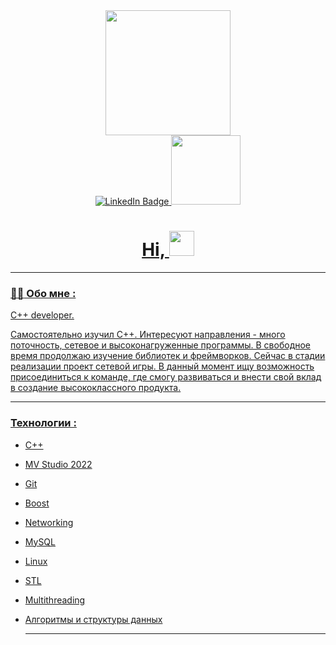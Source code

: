 

<!--
**yuriykornienko/yuriykornienko** is a ✨ _special_ ✨ repository because its `README.md` (this file) appears on your GitHub profile.

Here are some ideas to get you started:

- 🔭 I’m currently working on ...
- 🌱 I’m currently learning ...
- 👯 I’m looking to collaborate on ...
- 🤔 I’m looking for help with ...
- 💬 Ask me about ...
- 📫 How to reach me: ...
- 😄 Pronouns: ...
- ⚡ Fun fact: ...
-->
<div id="header" align="center">
  <img src="https://media2.giphy.com/media/v1.Y2lkPTc5MGI3NjExaWxoa3dmYjBieHZxdDQzb3E4cGJxOG5kaTAxd2piZ3M4dTJieGFpNiZlcD12MV9pbnRlcm5hbF9naWZfYnlfaWQmY3Q9Zw/QpVUMRUJGokfqXyfa1/giphy.webp" width="200"/>
</div>

<div id="badges" align="center">
  <a href="www.linkedin.com/in/yuriy-kornienko-91b337312">
    <img src="https://img.shields.io/badge/LinkedIn-blue?style=for-the-badge&logo=linkedin&logoColor=white" alt="LinkedIn Badge"/>
  </a>
  <a href="https://t.me/CheGuevara1928">
    <img src="https://img.shields.io/badge/Telegram-blue?style=flat&logo=Telegram&logoColor=white)]" width="111"/ >

</div>

<h1><div id="badges" align="center">
 Hi, 
  <img src="https://media.giphy.com/media/hvRJCLFzcasrR4ia7z/giphy.gif" width="40px"/>
</h1>

---

### :man_technologist: Обо мне :
C++ developer. 

Самостоятельно изучил С++. 
Интересуют направления - много поточность, сетевое и высоконагруженные программы. В свободное время продолжаю изучение библиотек и фреймворков. Сейчас в стадии реализации проект сетевой игры. В данный момент ищу возможность присоединиться к команде, где смогу развиваться и внести свой вклад в создание высококлассного продукта.

- ---

###  Технологии :
- C++
- MV Studio 2022
- Git
- Boost
- Networking
- MySQL
- Linux
- STL
- Multithreading
- Алгоритмы и структуры данных

  ---

